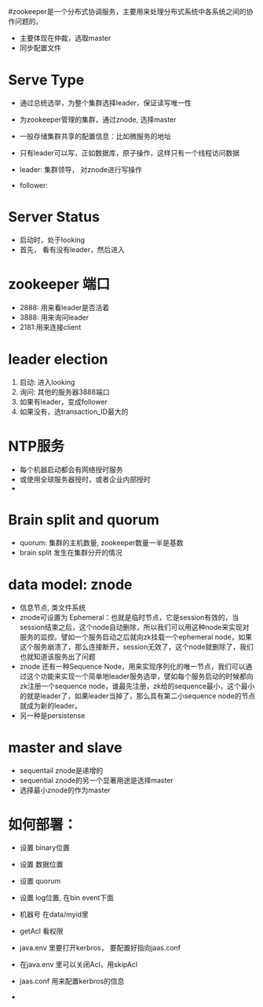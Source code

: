 #zookeeper是一个分布式协调服务，主要用来处理分布式系统中各系统之间的协作问题的。
- 主要体现在仲裁，选取master
- 同步配置文件


# Serve Type
- 通过总统选举，为整个集群选择leader，保证读写唯一性
- 为zookeeper管理的集群，通过znode, 选择master
- 一般存储集群共享的配置信息：比如微服务的地址
- 只有leader可以写，正如数据库，原子操作，这样只有一个线程访问数据

- leader: 集群领导， 对znode进行写操作
- follower: 


# Server Status

- 启动时，处于looking
- 首先， 看有没有leader，然后进入


# zookeeper 端口
- 2888: 用来看leader是否活着
- 3888: 用来询问leader
- 2181:用来连接client


# leader election
1. 启动: 进入looking
2. 询问: 其他的服务器3888端口
3. 如果有leader，变成follower
4. 如果没有，选transaction_ID最大的

# NTP服务
- 每个机器启动都会有网络授时服务
- 或使用全球服务器授时，或者企业内部授时
- 

# Brain split and quorum
- quorum: 集群的主机数量, zookeeper数量一半是基数
- brain split 发生在集群分开的情况

# data model: znode
- 信息节点, 类文件系统
- znode可设置为 Ephemeral：也就是临时节点，它是session有效的，当session结束之后，这个node自动删除，所以我们可以用这种node来实现对服务的监控。譬如一个服务启动之后就向zk挂载一个ephemeral node，如果这个服务崩溃了，那么连接断开，session无效了，这个node就删除了，我们也就知道该服务出了问题
- znode 还有一种Sequence Node，用来实现序列化的唯一节点，我们可以通过这个功能来实现一个简单地leader服务选举，譬如每个服务启动的时候都向zk注册一个sequence node，谁最先注册，zk给的sequence最小，这个最小的就是leader了，如果leader当掉了，那么具有第二小sequence node的节点就成为新的leader。
- 另一种是persistense

# master and slave
- sequentail znode是递增的
- sequential znode的另一个显著用途是选择master
- 选择最小znode的作为master




# 如何部署：
- 设置 binary位置
- 设置 数据位置
- 设置 quorum
- 设置 log位置, 在bin event下面
- 机器号 在data/myid里
- getAcl 看权限
- java.env 里要打开kerbros， 要配置好指向jaas.conf
- 在java.env 里可以关闭Acl，用skipAcl
- jaas.conf 用来配置kerbros的信息











- 
